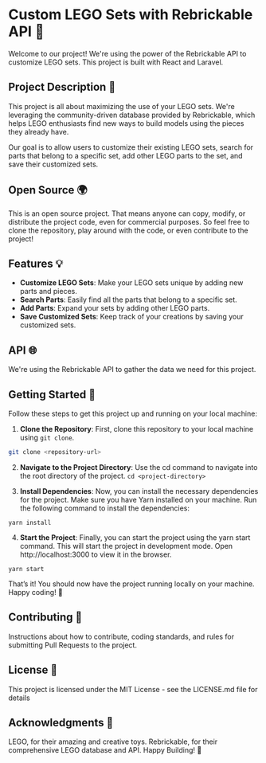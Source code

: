 # Custom LEGO Sets with Rebrickable API 🧱

Welcome to our project! We're using the power of the Rebrickable API to customize LEGO sets. This project is built with React and Laravel. 

## Project Description 📝

This project is all about maximizing the use of your LEGO sets. We're leveraging the community-driven database provided by Rebrickable, which helps LEGO enthusiasts find new ways to build models using the pieces they already have. 

Our goal is to allow users to customize their existing LEGO sets, search for parts that belong to a specific set, add other LEGO parts to the set, and save their customized sets.

## Open Source 🌍

This is an open source project. That means anyone can copy, modify, or distribute the project code, even for commercial purposes. So feel free to clone the repository, play around with the code, or even contribute to the project!

## Features 💡

- **Customize LEGO Sets**: Make your LEGO sets unique by adding new parts and pieces.
- **Search Parts**: Easily find all the parts that belong to a specific set.
- **Add Parts**: Expand your sets by adding other LEGO parts.
- **Save Customized Sets**: Keep track of your creations by saving your customized sets.

## API 🌐

We're using the Rebrickable API to gather the data we need for this project.

## Getting Started 🚀

Follow these steps to get this project up and running on your local machine:

1. **Clone the Repository**: First, clone this repository to your local machine using `git clone`.

```bash
git clone <repository-url>
```

2. **Navigate to the Project Directory**: Use the cd command to navigate into the root directory of the project.
``` cd <project-directory> ```

3. **Install Dependencies**: Now, you can install the necessary dependencies for the project. Make sure you have Yarn installed on your machine. Run the following command to install the dependencies:

``` yarn install ```

4. **Start the Project**: Finally, you can start the project using the yarn start command. This will start the project in development mode. Open http://localhost:3000 to view it in the browser.

``` yarn start ```

That’s it! You should now have the project running locally on your machine. Happy coding! 🎉

## Contributing 🤝
Instructions about how to contribute, coding standards, and rules for submitting Pull Requests to the project.

## License 📄
This project is licensed under the MIT License - see the LICENSE.md file for details

## Acknowledgments 🙏
LEGO, for their amazing and creative toys.
Rebrickable, for their comprehensive LEGO database and API.
Happy Building! 🎉

